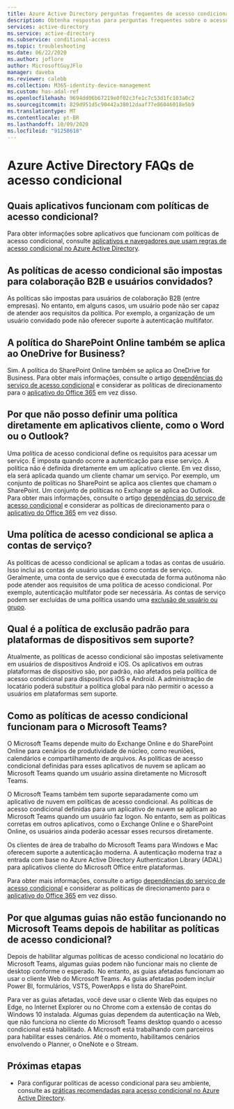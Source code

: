 ```yaml
---
title: Azure Active Directory perguntas frequentes de acesso condicional | Microsoft Docs
description: Obtenha respostas para perguntas frequentes sobre o acesso condicional no Azure Active Directory.
services: active-directory
ms.service: active-directory
ms.subservice: conditional-access
ms.topic: troubleshooting
ms.date: 06/22/2020
ms.author: joflore
author: MicrosoftGuyJFlo
manager: daveba
ms.reviewer: calebb
ms.collection: M365-identity-device-management
ms.custom: has-adal-ref
ms.openlocfilehash: 9694dd06b67219e0f02c3fe1c7c53d1fc103a0c2
ms.sourcegitcommit: 829d951d5c90442a38012daaf77e86046018e5b9
ms.translationtype: MT
ms.contentlocale: pt-BR
ms.lasthandoff: 10/09/2020
ms.locfileid: "91258618"
---
```

# <a name="azure-active-directory-conditional-access-faqs"></a>Azure Active Directory FAQs de acesso condicional

## <a name="which-applications-work-with-conditional-access-policies"></a>Quais aplicativos funcionam com políticas de acesso condicional?

Para obter informações sobre aplicativos que funcionam com políticas de acesso condicional, consulte [aplicativos e navegadores que usam regras de acesso condicional no Azure Active Directory](concept-conditional-access-cloud-apps.md).

## <a name="are-conditional-access-policies-enforced-for-b2b-collaboration-and-guest-users"></a>As políticas de acesso condicional são impostas para colaboração B2B e usuários convidados?

As políticas são impostas para usuários de colaboração B2B (entre empresas). No entanto, em alguns casos, um usuário pode não ser capaz de atender aos requisitos da política. Por exemplo, a organização de um usuário convidado pode não oferecer suporte à autenticação multifator. 

## <a name="does-a-sharepoint-online-policy-also-apply-to-onedrive-for-business"></a>A política do SharePoint Online também se aplica ao OneDrive for Business?

Sim. A política do SharePoint Online também se aplica ao OneDrive for Business. Para obter mais informações, consulte o artigo [dependências do serviço de acesso condicional](service-dependencies.md) e considerar as políticas de direcionamento para o [aplicativo do Office 365](concept-conditional-access-cloud-apps.md#office-365) em vez disso.

## <a name="why-cant-i-set-a-policy-directly-on-client-apps-like-word-or-outlook"></a>Por que não posso definir uma política diretamente em aplicativos cliente, como o Word ou o Outlook?

Uma política de acesso condicional define os requisitos para acessar um serviço. É imposta quando ocorre a autenticação para esse serviço. A política não é definida diretamente em um aplicativo cliente. Em vez disso, ela será aplicada quando um cliente chamar um serviço. Por exemplo, um conjunto de políticas no SharePoint se aplica aos clientes que chamam o SharePoint. Um conjunto de políticas no Exchange se aplica ao Outlook. Para obter mais informações, consulte o artigo [dependências do serviço de acesso condicional](service-dependencies.md) e considerar as políticas de direcionamento para o [aplicativo do Office 365](concept-conditional-access-cloud-apps.md#office-365) em vez disso.

## <a name="does-a-conditional-access-policy-apply-to-service-accounts"></a>Uma política de acesso condicional se aplica a contas de serviço?

As políticas de acesso condicional se aplicam a todas as contas de usuário. Isso inclui as contas de usuário usadas como contas de serviço. Geralmente, uma conta de serviço que é executada de forma autônoma não pode atender aos requisitos de uma política de acesso condicional. Por exemplo, autenticação multifator pode ser necessária. As contas de serviço podem ser excluídas de uma política usando uma [exclusão de usuário ou grupo](concept-conditional-access-users-groups.md#exclude-users). 

## <a name="what-is-the-default-exclusion-policy-for-unsupported-device-platforms"></a>Qual é a política de exclusão padrão para plataformas de dispositivos sem suporte?

Atualmente, as políticas de acesso condicional são impostas seletivamente em usuários de dispositivos Android e iOS. Os aplicativos em outras plataformas de dispositivo são, por padrão, não afetados pela política de acesso condicional para dispositivos iOS e Android. A administração de locatário poderá substituir a política global para não permitir o acesso a usuários em plataformas sem suporte.

## <a name="how-do-conditional-access-policies-work-for-microsoft-teams"></a>Como as políticas de acesso condicional funcionam para o Microsoft Teams?

O Microsoft Teams depende muito do Exchange Online e do SharePoint Online para cenários de produtividade de núcleo, como reuniões, calendários e compartilhamento de arquivos. As políticas de acesso condicional definidas para esses aplicativos de nuvem se aplicam ao Microsoft Teams quando um usuário assina diretamente no Microsoft Teams.

O Microsoft Teams também tem suporte separadamente como um aplicativo de nuvem em políticas de acesso condicional. As políticas de acesso condicional definidas para um aplicativo de nuvem se aplicam ao Microsoft Teams quando um usuário faz logon. No entanto, sem as políticas corretas em outros aplicativos, como o Exchange Online e o SharePoint Online, os usuários ainda poderão acessar esses recursos diretamente.

Os clientes de área de trabalho do Microsoft Teams para Windows e Mac oferecem suporte a autenticação moderna. A autenticação moderna traz a entrada com base no Azure Active Directory Authentication Library (ADAL) para aplicativos cliente do Microsoft Office entre plataformas.

Para obter mais informações, consulte o artigo [dependências do serviço de acesso condicional](service-dependencies.md) e considerar as políticas de direcionamento para o [aplicativo do Office 365](concept-conditional-access-cloud-apps.md#office-365) em vez disso.

## <a name="why-are-some-tabs-not-working-in-microsoft-teams-after-enabling-conditional-access-policies"></a>Por que algumas guias não estão funcionando no Microsoft Teams depois de habilitar as políticas de acesso condicional?

Depois de habilitar algumas políticas de acesso condicional no locatário do Microsoft Teams, algumas guias podem não funcionar mais no cliente de desktop conforme o esperado. No entanto, as guias afetadas funcionam ao usar o cliente Web do Microsoft Teams. As guias afetadas podem incluir Power BI, formulários, VSTS, PowerApps e lista do SharePoint.

Para ver as guias afetadas, você deve usar o cliente Web das equipes no Edge, no Internet Explorer ou no Chrome com a extensão de contas do Windows 10 instalada. Algumas guias dependem da autenticação na Web, que não funciona no cliente do Microsoft Teams desktop quando o acesso condicional está habilitado. A Microsoft está trabalhando com parceiros para habilitar esses cenários. Até o momento, habilitamos cenários envolvendo o Planner, o OneNote e o Stream.

## <a name="next-steps"></a>Próximas etapas

- Para configurar políticas de acesso condicional para seu ambiente, consulte as [práticas recomendadas para acesso condicional no Azure Active Directory](best-practices.md). 
